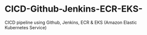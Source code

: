 # CICD-Github-Jenkins-ECR-EKS-
CICD pipeline using Github, Jenkins, ECR &amp; EKS (Amazon Elastic Kubernetes Service)
